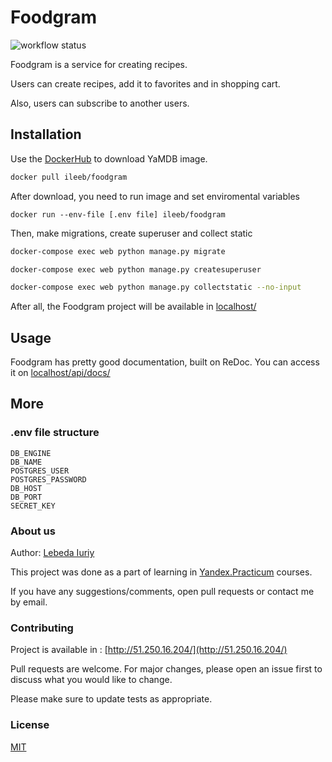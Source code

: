 # Foodgram
![workflow status](https://github.com/IuriyLeb/foodgram-project-react/actions/workflows/main.yml/badge.svg)

Foodgram is a service for creating recipes.

Users can create recipes, add it to favorites and in shopping cart.

Also, users can subscribe to another users.


## Installation

Use the [DockerHub](https://hub.docker.com/) to download YaMDB image.

```bash
docker pull ileeb/foodgram
```
After download, you need to run image and set enviromental variables
```
docker run --env-file [.env file] ileeb/foodgram
```
Then, make migrations, create superuser and collect static
```bash
docker-compose exec web python manage.py migrate
```
```bash
docker-compose exec web python manage.py createsuperuser
```
```bash
docker-compose exec web python manage.py collectstatic --no-input 
```

After all, the Foodgram project will be available in [localhost/](http://localhost/)
## Usage

Foodgram has pretty good documentation, built on ReDoc. You can access it on [localhost/api/docs/](http://localhost/api/docs/)

## More
### .env file structure
```dosini
DB_ENGINE
DB_NAME
POSTGRES_USER
POSTGRES_PASSWORD
DB_HOST
DB_PORT
SECRET_KEY
```

### About us
Author: [Lebeda Iuriy](https://github.com/IuriyLeb)

This project was done as a part of learning in [Yandex.Practicum](https://practicum.yandex.ru/) courses.

If you have any suggestions/comments, open pull requests or contact me by email.

### Contributing
Project is available in : [http://51.250.16.204/](http://51.250.16.204/)



Pull requests are welcome. For major changes, please open an issue first to discuss what you would like to change.

Please make sure to update tests as appropriate.

### License
[MIT](https://choosealicense.com/licenses/mit/)